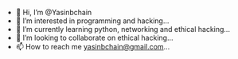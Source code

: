 - 👋 Hi, I’m @Yasinbchain
- 👀 I’m interested in programming and hacking...
- 🌱 I’m currently learning python, networking and ethical hacking...
- 💞️ I’m looking to collaborate on ethical hacking...
- 📫 How to reach me yasinbchain@gmail.com...

<!---
Yasinbchain/Yasinbchain is a ✨ special ✨ repository because its `README.md` (this file) appears on your GitHub profile.
You can click the Preview link to take a look at your changes.
--->
